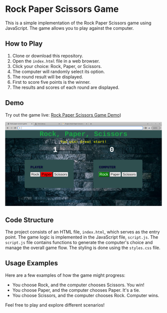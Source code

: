 # Rock Paper Scissors Game

This is a simple implementation of the Rock Paper Scissors game using JavaScript. The game allows you to play against the computer.

## How to Play

1. Clone or download this repository.
2. Open the `index.html` file in a web browser.
3. Click your choice: Rock, Paper, or Scissors.
4. The computer will randomly select its option.
5. The round result will be displayed.
6. First to score five points is the winner.
7. The results and scores of each round are displayed.

## Demo

Try out the game live: [Rock Paper Scissors Game Demo]())

![Gameplay Screenshot](screenshots/screenshot.png)

## Code Structure

The project consists of an HTML file, `index.html`, which serves as the entry point. The game logic is implemented in the JavaScript file, `script.js`. The `script.js` file contains functions to generate the computer's choice and manage the overall game flow. The styling is done using the `styles.css` file.

## Usage Examples

Here are a few examples of how the game might progress:

- You choose Rock, and the computer chooses Scissors. You win!
- You choose Paper, and the computer chooses Paper. It's a tie.
- You choose Scissors, and the computer chooses Rock. Computer wins.

Feel free to play and explore different scenarios!
